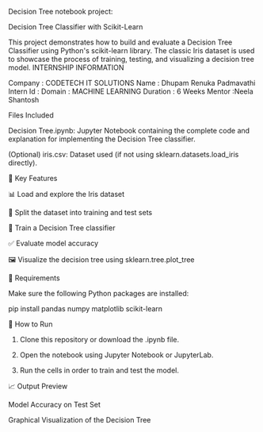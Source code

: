   Decision Tree notebook project:

Decision Tree Classifier with Scikit-Learn

This project demonstrates how to build and evaluate a Decision Tree Classifier using Python's scikit-learn library. The classic Iris dataset is used to showcase the process of training, testing, and visualizing a decision tree model.
INTERNSHIP INFORMATION 

Company   : CODETECH IT SOLUTIONS 
Name      : Dhupam Renuka Padmavathi 
Intern Id :
Domain    : MACHINE LEARNING 
Duration  : 6 Weeks
Mentor    :Neela Shantosh 


Files Included

Decision Tree.ipynb: Jupyter Notebook containing the complete code and explanation for implementing the Decision Tree classifier.

(Optional) iris.csv: Dataset used (if not using sklearn.datasets.load_iris directly).



📌 Key Features

📊 Load and explore the Iris dataset

🧪 Split the dataset into training and test sets

🌳 Train a Decision Tree classifier

✅ Evaluate model accuracy

🖼️ Visualize the decision tree using sklearn.tree.plot_tree

🔧 Requirements

Make sure the following Python packages are installed:

pip install pandas numpy matplotlib scikit-learn

🚀 How to Run

1. Clone this repository or download the .ipynb file.


2. Open the notebook using Jupyter Notebook or JupyterLab.


3. Run the cells in order to train and test the model.


📈 Output Preview

Model Accuracy on Test Set

Graphical Visualization of the Decision Tree





